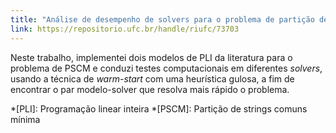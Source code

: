 ```yaml
---
title: "Análise de desempenho de solvers para o problema de partição de strings comuns mínima"
link: https://repositorio.ufc.br/handle/riufc/73703
---
```


Neste trabalho, implementei dois modelos de PLI da literatura para o problema de PSCM e conduzi testes computacionais em diferentes _solvers_, usando a técnica de _warm-start_ com uma heurística gulosa, a fim de encontrar o par modelo-solver que resolva mais rápido o problema.

*[PLI]: Programação linear inteira
*[PSCM]: Partição de strings comuns mínima
